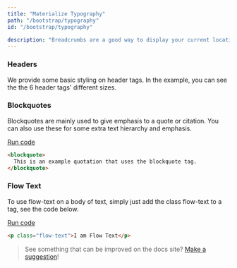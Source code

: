 ```yaml
---
title: "Materialize Typography"
path: "/bootstrap/typography"
id: "/bootstrap/typography"

description: "Breadcrumbs are a good way to display your current location. This is usually used when you have multiple layers of content."
---
```


### Headers

We provide some basic styling on header tags. In the example, you can see the the 6 header tags' different sizes.

### Blockquotes

Blockquotes are mainly used to give emphasis to a quote or citation. You can also use these for some extra text hierarchy and emphasis.

<a href="#" class="run">Run code</a>

```html
<blockquote>
  This is an example quotation that uses the blockquote tag.
</blockquote>
```

### Flow Text

To use flow-text on a body of text, simply just add the class flow-text to a tag, see the code below.

<a href="#" class="run">Run code</a>

```html
<p class="flow-text">I am Flow Text</p>
```


>See something that can be improved on the docs site? [Make a suggestion](/programs/edit-the-doc-site.html)!
